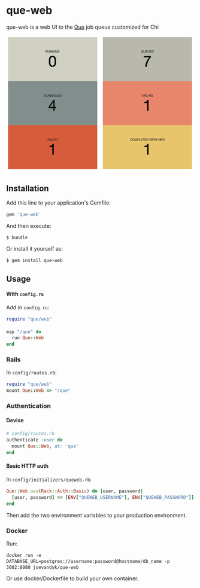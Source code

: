 # que-web

que-web is a web UI to the [Que](https://github.com/chanks/que) job queue customized for Chi

![Que Web](doc/queweb.png)

## Installation

Add this line to your application's Gemfile:

```ruby
gem 'que-web'
```

And then execute:

    $ bundle

Or install it yourself as:

    $ gem install que-web

## Usage

#### With `config.ru`

Add in `config.ru`:

```ruby
require "que/web"

map "/que" do
  run Que::Web
end
```

### Rails

In `config/routes.rb`:

```ruby
require "que/web"
mount Que::Web => "/que"
```

### Authentication

#### Devise
```ruby
# config/routes.rb
authenticate :user do
  mount Que::Web, at: 'que'
end
```

#### Basic HTTP auth

In `config/initializers/queweb.rb`:
```ruby
Que::Web.use(Rack::Auth::Basic) do |user, password|
  [user, password] == [ENV["QUEWEB_USERNAME"], ENV["QUEWEB_PASSWORD"]]
end
```
Then add the two environment variables to your production environment.

### Docker

Run:
```
docker run -e DATABASE_URL=postgres://username:password@hostname/db_name -p 3002:8080 joevandyk/que-web
```
Or use docker/Dockerfile to build your own container.
